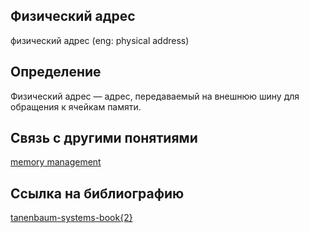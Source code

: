 ## Физический адрес
физический адрес (eng: physical address) 

## Определение
Физический адрес — адрес, передаваемый на внешнюю шину для обращения к ячейкам памяти.

## Связь с другими понятиями

[memory management](https://github.com/vernikkkkkkkkkkkkkkkkkkk/concept/tree/main/virtual%20machines/memory%20management)

## Cсылка на библиографию

[tanenbaum-systems-book{2}](https://github.com/vernikkkkkkkkkkkkkkkkkkk/concept/blob/main/bibliography/memory%20management/tanenbaum-systems-book%7B2%7D.md)
